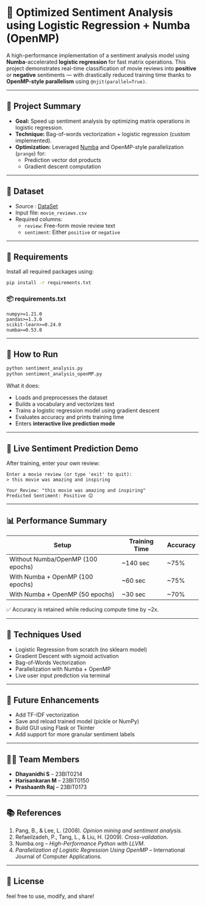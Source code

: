 # 🚀 Optimized Sentiment Analysis using Logistic Regression + Numba (OpenMP)

A high-performance implementation of a sentiment analysis model using **Numba**-accelerated **logistic regression** for fast matrix operations. This project demonstrates real-time classification of movie reviews into **positive** or **negative** sentiments — with drastically reduced training time thanks to **OpenMP-style parallelism** using `@njit(parallel=True)`.

---

## 🧠 Project Summary

- **Goal:** Speed up sentiment analysis by optimizing matrix operations in logistic regression.
- **Technique:** Bag-of-words vectorization + logistic regression (custom implemented).
- **Optimization:** Leveraged [Numba](https://numba.pydata.org/) and OpenMP-style parallelization (`prange`) for:
  - Prediction vector dot products
  - Gradient descent computation

---

## 📁 Dataset

- Source : [DataSet](https://www.kaggle.com/datasets/lakshmi25npathi/imdb-dataset-of-50k-movie-reviews)
- Input file: `movie_reviews.csv`
- Required columns:
  - `review`: Free-form movie review text
  - `sentiment`: Either `positive` or `negative`

---

## 🔧 Requirements

Install all required packages using:

```bash
pip install -r requirements.txt
```

### 📦 requirements.txt

```
numpy>=1.21.0
pandas>=1.3.0
scikit-learn>=0.24.0
numba>=0.53.0
```

---

## 🧪 How to Run

```bash
python sentiment_analysis.py
python sentiment_analysis_openMP.py
```

What it does:
- Loads and preprocesses the dataset
- Builds a vocabulary and vectorizes text
- Trains a logistic regression model using gradient descent
- Evaluates accuracy and prints training time
- Enters **interactive live prediction mode**

---

## 💬 Live Sentiment Prediction Demo

After training, enter your own review:

```
Enter a movie review (or type 'exit' to quit):
> this movie was amazing and inspiring

Your Review: "this movie was amazing and inspiring"
Predicted Sentiment: Positive 😊
```

---

## 📊 Performance Summary

| Setup                          | Training Time | Accuracy |
|-------------------------------|---------------|----------|
| Without Numba/OpenMP (100 epochs) | ~140 sec      | ~75%     |
| With Numba + OpenMP (100 epochs) | ~60 sec       | ~75%     |
| With Numba + OpenMP (50 epochs)  | ~30 sec       | ~70%     |

✅ Accuracy is retained while reducing compute time by ~2x.

---

## 🧠 Techniques Used

- Logistic Regression from scratch (no sklearn model)
- Gradient Descent with sigmoid activation
- Bag-of-Words Vectorization
- Parallelization with Numba + OpenMP
- Live user input prediction via terminal

---

## 🚀 Future Enhancements

- Add TF-IDF vectorization
- Save and reload trained model (pickle or NumPy)
- Build GUI using Flask or Tkinter
- Add support for more granular sentiment labels

---

## 👨‍💻 Team Members

- **Dhayanidhi S** – 23BIT0214  
- **Harisankaran M** – 23BIT0150  
- **Prashaanth Raj** – 23BIT0173

---

## 📚 References

1. Pang, B., & Lee, L. (2008). *Opinion mining and sentiment analysis*.
2. Refaeilzadeh, P., Tang, L., & Liu, H. (2009). *Cross-validation*.
3. Numba.org – *High-Performance Python with LLVM*.
4. *Parallelization of Logistic Regression Using OpenMP* – International Journal of Computer Applications.

---

## 📄 License
feel free to use, modify, and share!
